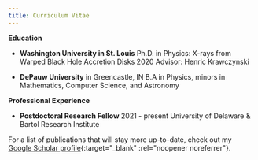 ```yaml
---
title: Curriculum Vitae
---
```


**Education**
- **Washington University in St. Louis**
  Ph.D. in Physics: X-rays from Warped Black Hole Accretion Disks  2020
  Advisor: Henric Krawczynski

- **DePauw University** in Greencastle, IN
  B.A in Physics, minors in Mathematics, Computer Science, and Astronomy

**Professional Experience**
- **Postdoctoral Research Fellow** 2021 - present
  University of Delaware & Bartol Research Institute

For a list of publications that will stay more up-to-date, check out my [Google Scholar profile](https://scholar.google.com/citations?hl=en&user=8kkRMngAAAAJ){:target="_blank" :rel="noopener noreferrer"}.